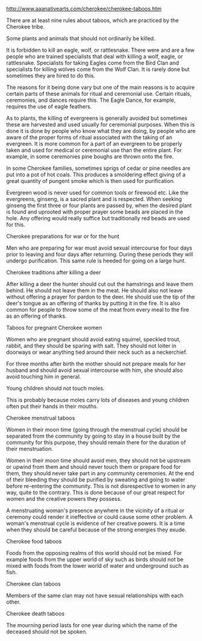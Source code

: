 http://www.aaanativearts.com/cherokee/cherokee-taboos.htm

There are at least nine rules about taboos, which are practiced by the Cherokee tribe.

Some plants and animals that should not ordinarily be killed.

It is forbidden to kill an eagle, wolf, or rattlesnake. There were and are a few people who are trained specialists that deal with killing a wolf, eagle, or rattlesnake. Specialists for taking Eagles come from the Bird Clan and specialists for killing wolves come from the Wolf Clan. It is rarely done but sometimes they are hired to do this. 

The reasons for it being done vary but one of the main reasons is to acquire certain parts of these animals for ritual and ceremonial use. Certain rituals, ceremonies, and dances require this. The Eagle Dance, for example, requires the use of eagle feathers. 

As to plants, the killing of evergreens is generally avoided but sometimes these are harvested and used usually for ceremonial purposes. When this is done it is done by people who know what they are doing, by people who are aware of the proper forms of ritual associated with the taking of an evergreen. It is more common for a part of an evergreen to be properly taken and used for medical or ceremonial use than the entire plant. For example, in some ceremonies pine boughs are thrown onto the fire. 

In some Cherokee families, sometimes sprigs of cedar or pine needles are put into a pot of hot coals. This produces a smoldering effect giving of a great quantity of pungent smoke which is then used for purification. 

Evergreen wood is never used for common tools or firewood etc. Like the evergreens, ginseng, is a sacred plant and is respected. When seeking ginseng the first three or four plants are passed by, when the desired plant is found and uprooted with proper prayer some beads are placed in the hole. Any offering would really suffice but traditionally red beads are used for this.

Cherokee preparations for war or for the hunt

Men who are preparing for war must avoid sexual intercourse for four days prior to leaving and four days after returning. During these periods they will undergo purification. This same rule is heeded for going on a large hunt.

Cherokee traditions after killing a deer

After killing a deer the hunter should cut out the hamstrings and leave them behind. He should not leave them in the meat. He should also not leave without offering a prayer for pardon to the deer. He should use the tip of the deer's tongue as an offering of thanks by putting it in the fire. It is also common for people to throw some of the meat from every meal to the fire as an offering of thanks.

Taboos for pregnant Cherokee women

Women who are pregnant should avoid eating squirrel, speckled trout, rabbit, and they should be sparing with salt. They should not loiter in doorways or wear anything tied around their neck such as a neckerchief. 

For three months after birth the mother should not prepare meals for her husband and should avoid sexual intercourse with him, she should also avoid touching him in general.

Young children should not touch moles.

This is probably because moles carry lots of diseases and young children often put their hands in their mouths.

Cherokee menstrual taboos

Women in their moon time (going through the menstrual cycle) should be separated from the community by going to stay in a house built by the community for this purpose, they should remain there for the duration of their menstruation. 

Women in their moon time should avoid men, they should not be upstream or upwind from them and should never touch them or prepare food for them, they should never take part in any community ceremonies. At the end of their bleeding they should be purified by sweating and going to water before re-entering the community. This is not disrespective to women in any way, quite to the contrary. This is done because of our great respect for women and the creative powers they possess. 

A menstruating woman's presence anywhere in the vicinity of a ritual or ceremony could render it ineffective or could cause some other problem. A woman's menstrual cycle is evidence of her creative powers. It is a time when they should be careful because of the strong energies they exude.

Cherokee food taboos

Foods from the opposing realms of this world should not be mixed. For example foods from the upper world of sky such as birds should not be mixed with foods from the lower world of water and underground such as fish.

Cherokee clan taboos

Members of the same clan may not have sexual relationships with each other.

Cherokee death taboos

The mourning period lasts for one year during which the name of the deceased should not be spoken.
